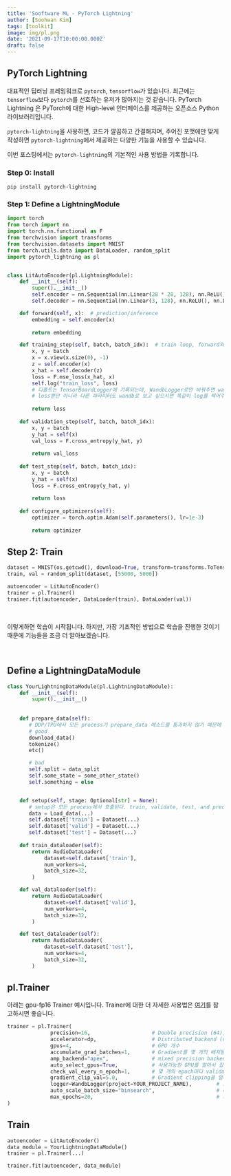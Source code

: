 ```yaml
---
title: 'Sooftware ML - PyTorch Lightning'
author: [Soohwan Kim]
tags: [toolkit]
image: img/pl.png
date: '2021-09-17T10:00:00.000Z'
draft: false
---
```


## PyTorch Lightning
  
대표적인 딥러닝 프레임워크로 `pytorch`, `tensorflow`가 있습니다. 최근에는 `tensorflow`보다 `pytorch`를 선호하는 유저가 많아지는 것 같습니다. 
PyTorch Lightning 은 PyTorch에 대한 High-level 인터페이스를 제공하는 오픈소스 Python 라이브러리입니다.   
  
`pytorch-lightning`을 사용하면, 코드가 깔끔하고 간결해지며, 주어진 포맷에만 맞게 작성하면 `pytorch-lightning`에서 제공하는 다양한 기능을 사용할 수 있습니다.
  
이번 포스팅에서는 `pytorch-lightning`의 기본적인 사용 방법을 기록합니다.  
  
### Step 0: Install
`pip install pytorch-lightning`  

### Step 1: Define a LightningModule
```python
import torch
from torch import nn
import torch.nn.functional as F
from torchvision import transforms
from torchvision.datasets import MNIST
from torch.utils.data import DataLoader, random_split
import pytorch_lightning as pl


class LitAutoEncoder(pl.LightningModule):
    def __init__(self):
        super().__init__()
        self.encoder = nn.Sequential(nn.Linear(28 * 28, 128), nn.ReLU(), nn.Linear(128, 3))
        self.decoder = nn.Sequential(nn.Linear(3, 128), nn.ReLU(), nn.Linear(128, 28 * 28))

    def forward(self, x):  # prediction/inference
        embedding = self.encoder(x)
        
        return embedding

    def training_step(self, batch, batch_idx):  # train loop, forward와 독립적으로 실행합니다.
        x, y = batch
        x = x.view(x.size(0), -1)
        z = self.encoder(x)
        x_hat = self.decoder(z)
        loss = F.mse_loss(x_hat, x)
        self.log("train_loss", loss) 
        # 디폴트는 TensorBoardLogger에 기록되는데, WandbLogger로만 바꿔주면 wandb를 사용할 수 있습니다. 
        # loss뿐만 아니라 다른 파라미터도 wandb로 보고 싶으시면 똑같이 log를 찍어주면 됩니다.
        
        return loss
        
    def validation_step(self, batch, batch_idx):
        x, y = batch
        y_hat = self(x)
        val_loss = F.cross_entropy(y_hat, y)
        
        return val_loss
        
    def test_step(self, batch, batch_idx):
        x, y = batch
        y_hat = self(x)
        loss = F.cross_entropy(y_hat, y)
        
        return loss
  
    def configure_optimizers(self):
        optimizer = torch.optim.Adam(self.parameters(), lr=1e-3)
        
        return optimizer
```

## Step 2: Train
```python
dataset = MNIST(os.getcwd(), download=True, transform=transforms.ToTensor())
train, val = random_split(dataset, [55000, 5000])

autoencoder = LitAutoEncoder()
trainer = pl.Trainer()
trainer.fit(autoencoder, DataLoader(train), DataLoader(val))
```

<br>
  
이렇게하면 학습이 시작됩니다. 하지만, 가장 기초적인 방법으로 학습을 진행한 것이기 때문에 기능들을 조금 더 알아보겠습니다.  


<br>


## Define a LightningDataModule
```python
class YourLightningDataModule(pl.LightningDataModule):
    def __init__(self):
        super().__init__()
        
   
    def prepare_data(self):  
       # DDP/TPU에서 모든 process가 prepare_data 메소드를 통과하지 않기 때문에 stage로 나누면 안됩니다.
       # good
       download_data()
       tokenize()
       etc()

       # bad
       self.split = data_split
       self.some_state = some_other_state()
       self.something = else


    def setup(self, stage: Optional[str] = None): 
       # setup은 모든 process에서 호출된다. train, validate, test, and predict로 데이터를 나눈다.
       data = Load_data(...)
       self.dataset['train'] = Dataset(...)
       self.dataset['valid'] = Dataset(...)
       self.dataset['test'] = Dataset(...)
        
    def train_dataloader(self):
        return AudioDataLoader(
            dataset=self.dataset['train'],
            num_workers=4,
            batch_size=32,
        )

    def val_dataloader(self):
        return AudioDataLoader(
            dataset=self.dataset['valid'],
            num_workers=4,
            batch_size=32,
        )

    def test_dataloader(self):
        return AudioDataLoader(
            dataset=self.dataset['test'],
            num_workers=4,
            batch_size=32,
        )
 ```
 
 
 
## pl.Trainer  
아래는 gpu-fp16 Trainer 예시입니다. Trainer에 대한 더 자세한 사용법은 [여기](https://github.com/PyTorchLightning/pytorch-lightning/blob/master/pytorch_lightning/trainer/trainer.py#L91-L344)를 참고하시면 좋습니다.  
  
```python
trainer = pl.Trainer(
              precision=16,                    # Double precision (64), full precision (32) or half precision (16)
              accelerator=dp,                  # Distributed_backend (dp, ddp, etc ...)
              gpus=4,                          # GPU 개수
              accumulate_grad_batches=1,       # Gradient를 몇 개의 배치동안 누적해서 계산할 것인지
              amp_backend="apex",              # mixed precision backend to use (“native” or “apex”)
              auto_select_gpus=True,           # 사용가능한 GPU를 알아서 잡아준다.
              check_val_every_n_epoch=1,       # 몇 개의 epoch마다 validation 할 것 인지
              gradient_clip_val=5.0,           # Gradient clipping을 얼마로 할 것인지
              logger=WandbLogger(project=YOUR_PROJECT_NAME),        # 로그 선택
              auto_scale_batch_size="binsearch",                    # 메모리에 적합한 가장 큰 배치 사이즈를 찾아준다.
              max_epochs=20,                                        # 최대 epoch 수
)
```


## Train
```python
autoencoder = LitAutoEncoder()
data_module = YourLightningDataModule()
trainer = pl.Trainer(...)

trainer.fit(autoencoder, data_module)
```

